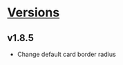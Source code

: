 # [Versions](https://github.com/Tracktor/design-system-tracktor/releases)

## v1.8.5
- Change default card border radius
